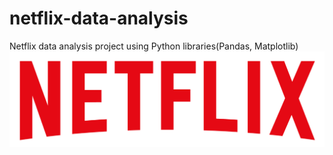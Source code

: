 # netflix-data-analysis
Netflix data analysis project  using Python libraries(Pandas, Matplotlib)
![Netflix_Logo](https://github.com/prachisharma52833-art/netflix-data-analysis/blob/main/logo.png)
